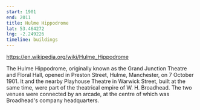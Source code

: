 ```yaml
---
start: 1901
end: 2011
title: Hulme Hippodrome
lat: 53.464272
lng: -2.249226
timeline: buildings
---
```


https://en.wikipedia.org/wiki/Hulme_Hippodrome

The Hulme Hippodrome, originally known as the Grand Junction Theatre and Floral Hall, opened in Preston Street, Hulme, Manchester, on 7 October 1901. It and the nearby Playhouse Theatre in Warwick Street, built at the same time, were part of the theatrical empire of W. H. Broadhead. The two venues were connected by an arcade, at the centre of which was Broadhead's company headquarters.
